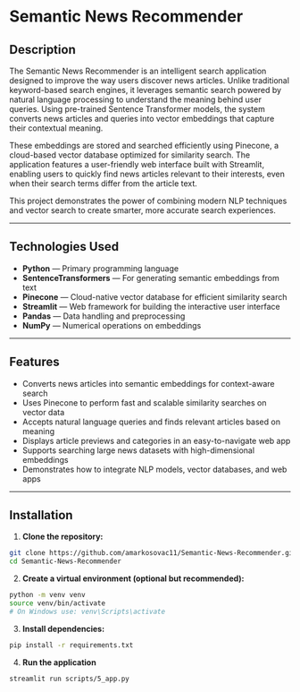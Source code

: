 # Semantic News Recommender

## Description

The Semantic News Recommender is an intelligent search application designed to improve the way users discover news articles. Unlike traditional keyword-based search engines, it leverages semantic search powered by natural language processing to understand the meaning behind user queries. Using pre-trained Sentence Transformer models, the system converts news articles and queries into vector embeddings that capture their contextual meaning.

These embeddings are stored and searched efficiently using Pinecone, a cloud-based vector database optimized for similarity search. The application features a user-friendly web interface built with Streamlit, enabling users to quickly find news articles relevant to their interests, even when their search terms differ from the article text.

This project demonstrates the power of combining modern NLP techniques and vector search to create smarter, more accurate search experiences.

---

## Technologies Used

- **Python** — Primary programming language
- **SentenceTransformers** — For generating semantic embeddings from text
- **Pinecone** — Cloud-native vector database for efficient similarity search
- **Streamlit** — Web framework for building the interactive user interface
- **Pandas** — Data handling and preprocessing
- **NumPy** — Numerical operations on embeddings

---

## Features

- Converts news articles into semantic embeddings for context-aware search
- Uses Pinecone to perform fast and scalable similarity searches on vector data
- Accepts natural language queries and finds relevant articles based on meaning
- Displays article previews and categories in an easy-to-navigate web app
- Supports searching large news datasets with high-dimensional embeddings
- Demonstrates how to integrate NLP models, vector databases, and web apps

---

## Installation

1. **Clone the repository:**
  ```bash
  git clone https://github.com/amarkosovac11/Semantic-News-Recommender.git
  cd Semantic-News-Recommender
  ```
2. **Create a virtual environment (optional but recommended):**
  ```bash
  python -m venv venv
  source venv/bin/activate
  # On Windows use: venv\Scripts\activate
  ```
3. **Install dependencies:**
  ```bash
  pip install -r requirements.txt
  ```
4. **Run the application**
  ```bash
  streamlit run scripts/5_app.py
  ```



